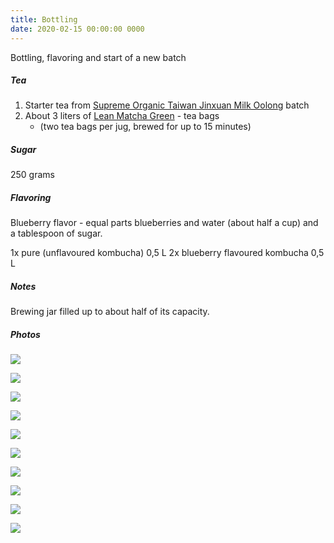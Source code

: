```yaml
---
title: Bottling
date: 2020-02-15 00:00:00 0000
---
```


Bottling, flavoring and start of a new batch

##### Tea

1. Starter tea from [Supreme Organic Taiwan Jinxuan Milk Oolong](https://dragonteahouse.biz/supreme-organic-taiwan-jinxuan-milk-oolong-strong-milky-silk-oolong-tea-250g-8-8-oz/) batch
2. About 3 liters of [Lean Matcha Green](https://www.pukkaherbs.com/shop/organic-teas/lean-matcha-green/) - tea bags
    * (two tea bags per jug, brewed for up to 15 minutes)

##### Sugar

250 grams

##### Flavoring

Blueberry flavor - equal parts blueberries and water (about half a cup) and a tablespoon of sugar.

1x pure (unflavoured kombucha) 0,5 L
2x blueberry flavoured kombucha 0,5 L

##### Notes

Brewing jar filled up to about half of its capacity.

##### Photos 

![](https://github.com/JakubStas/coldone.github.io/raw/master/assets/images/2020-02-15/01.jpeg)

![](https://github.com/JakubStas/coldone.github.io/raw/master/assets/images/2020-02-15/02.jpeg)

![](https://github.com/JakubStas/coldone.github.io/raw/master/assets/images/2020-02-15/03.jpeg)

![](https://github.com/JakubStas/coldone.github.io/raw/master/assets/images/2020-02-15/04.jpeg)

![](https://github.com/JakubStas/coldone.github.io/raw/master/assets/images/2020-02-15/05.jpeg)

![](https://github.com/JakubStas/coldone.github.io/raw/master/assets/images/2020-02-15/06.jpeg)

![](https://github.com/JakubStas/coldone.github.io/raw/master/assets/images/2020-02-15/07.jpeg)

![](https://github.com/JakubStas/coldone.github.io/raw/master/assets/images/2020-02-15/08.jpeg)

![](https://github.com/JakubStas/coldone.github.io/raw/master/assets/images/2020-02-15/09.jpeg)

![](https://github.com/JakubStas/coldone.github.io/raw/master/assets/images/2020-02-15/10.jpeg)